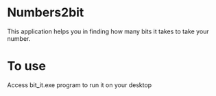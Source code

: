 # Numbers2bit

This application helps you in finding how many bits it takes to take your number.

# To use

Access bit_it.exe program to run it on your desktop
